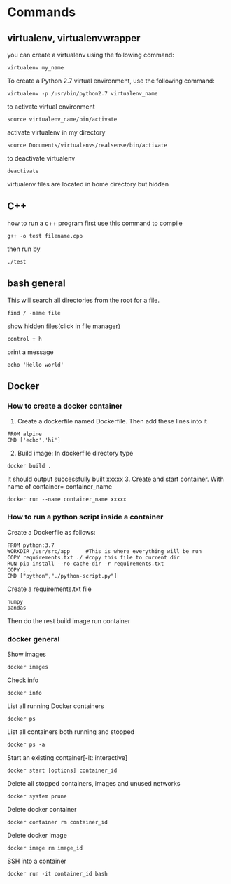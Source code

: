 # Commands

## virtualenv, virtualenvwrapper
you can create a virtualenv using the following command:
```
virtualenv my_name
```
To create a Python 2.7 virtual environment, use the following command:
```
virtualenv -p /usr/bin/python2.7 virtualenv_name
```
to activate virtual environment
```
source virtualenv_name/bin/activate
```
activate virtualenv in my directory
```
source Documents/virtualenvs/realsense/bin/activate
```
to deactivate virtualenv
```
deactivate
```
virtualenv files are located in home directory but hidden

## C++
how to run a c++ program
first use this command to compile 
```
g++ -o test filename.cpp
```
then run by
```
./test 
```

## bash general
This will search all directories from the root for a file.
```
find / -name file
```
show hidden files(click in file manager)
```
control + h 
```
print a message
```
echo 'Hello world'
```

## Docker
### How to create a docker container
1. Create a dockerfile named Dockerfile. Then add these lines into it
```
FROM alpine
CMD ['echo','hi']
```
2. Build image: In dockerfile directory type
```
docker build . 
```
It should output successfully built xxxxx
3. Create and start container. With name of container= container_name
``` 
docker run --name container_name xxxxx
```
### How to run a python script inside a container 
Create a Dockerfile as follows:
```
FROM python:3.7
WORKDIR /usr/src/app     #This is where everything will be run
COPY requirements.txt ./ #copy this file to current dir
RUN pip install --no-cache-dir -r requirements.txt
COPY . .
CMD ["python","./python-script.py"]
```
Create a requirements.txt file 
```
numpy
pandas
```
Then do the rest build image run container

### docker general
Show images
```
docker images
```
Check info 
```
docker info
```
List all running Docker containers
```
docker ps
```
List all containers both running and stopped
```
docker ps -a
```
Start an existing container[-it: interactive]
```
docker start [options] container_id 
```
Delete all stopped containers, images and unused networks
```
docker system prune
```
Delete docker container
```
docker container rm container_id
```
Delete docker image
```
docker image rm image_id
```
SSH into a container
```
docker run -it container_id bash
```

